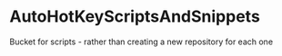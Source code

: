 # AutoHotKeyScriptsAndSnippets
Bucket for scripts - rather than creating a new repository for each one
